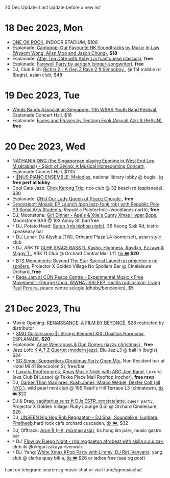 20 Dec Update: Last Update before a new list

# 18 Dec 2023, Mon
- [ONE OK ROCK](https://ticketmaster.sg/activity/detail/23_oneokrock), INDOOR STADIUM, $108
- Esplanade: [Cantopop: Our Favourite HK Soundtracks by Music In Law (Wysom Wong, Allan Moo and Jason Chung)](https://esplanade.com/whats-on/festivals-and-series/series/coffee-morning-and-afternoon-tea/our-favourite-hk-soundtracks-by-music-in-law), **$18**
- Esplanade: [After Tea Date with Abby Lai (cantonese classics)](https://esplanade.com/whats-on/festivals-and-series/series/coffee-morning-and-afternoon-tea/after-tea-date-with-abby-lai), **free**
- Esplanade: [Farewell Party by aeriqah (singer-songwriter)](https://esplanade.com/whats-on/festivals-and-series/free-programmes/2023/come-together/farewell-party), **free**
- DJ, Club Rich: [Richin 2 - A Gen Z Rave 2 ft Simonboy ](https://instagram.com/p/C0eVdPQym0h/),  @ 114 middle rd (bugis), asian club, $48

# 19 Dec 2023, Tue
- [Winds Bands Association Singapore: 11th WBAS Youth Band Festival](https://sistic.com.sg/events/wbas1223), Esplanade Concert Hall, $18
- Esplanade: [Faces and Phases by Tentang Esok (Aisyah Aziz & RHAUN)](https://esplanade.com/whats-on/festivals-and-series/free-programmes/2023/come-together/faces-and-phases), **free**

# 20 Dec 2023, Wed
- [NATHANIA ONG (the Singaporean playing Eponine in West End Les Misérables) - Spirit of Giving: A Musical Homecoming Concert](https://sistic.com.sg/events/giving1223), Esplanade Concert Hall, $110\
- `*` [🎹NUS PIANO ENSEMBLE: Melodias](https://www.eventbrite.sg/e/773460470087), national library lobby @ bugis , [ig](https://www.instagram.com/p/C01Ea-ixA0a/) **free perf at lobby**
- Cool Cats Jazz: [Chok Kerong Trio](https://feverup.com/m/129097), nco club @ 32 beach rd (esplanade), $30
- Esplanade: [CHIJ Our Lady Queen of Peace Chorale ](https://esplanade.com/whats-on/festivals-and-series/free-programmes/2023/come-together/chij-our-lady-queen-of-peace-chorale), **free**
- [Groovaloof: Mosaic EP Launch (pop jazz-funk rnb) with Republic Poly Y3 Sonic Arts Students](https://instagram.com/p/C0jRQI6Bd9e/), Republic Polytechnic (woodlands north),  **free**
- DJ, Moonstone: [Girl Dinner - Ape's & Xtie's  Cunty Xmas Hyper Bops](https://instagram.com/p/C0gwV1OSUzz/), Moonstone BAR @ 103 Amoy St, bar/free
- `*` DJ, Potato Head: [Suren (rnb hiphop night)](https://www.instagram.com/p/C0OaDy7Sh9J/), 36 Keong Saik Rd, bistro speakeasy bar
-  `*` DJ, Lunar: [DJ Alyshia (TW)](https://www.instagram.com/p/C0-9t2aS1ZX/), Orhcard Plaza L4 (somerset), asian style club
-  `*` DJ, ARK 11: [GLHF SPACE BASS  ft. Kasho, Highness, Raydxn, Ez.rawr & Miggy T.](https://www.instagram.com/p/C0_IYBFyHa6/), ARK 11 Club @ Orchard Central Mall L11. [tix 🎟](https://glhfspacebass.peatix.com) **$20**
- `*` [BTS Monuments: Beyond The Star Special Launch at projector x no spoilers](https://www.eventbrite.sg/e/774202449367), Projector X Golden Village No Spoilers Bar @ Cineleisure Orchard, **free**
- `*` [Raga Jam at CŪN Peace Centre - Experimental Music x Free Movement - George Chua, WWHATISSLEEP, rudi0s rudi osman, Irving Paul Pereira](https://www.instagram.com/p/CzolBS0SZO4/), peace centre selegie (dhoby/bencoolen), $5


# 21 Dec 2023, Thu
- Movie Opening: [RENAISSANCE: A FILM BY BEYONCÉ](https://theprojector.sg/films-and-events/renaissance/), $28 restricted by distributor
- `*` [SMU Guitarissimo 🎸: Strings Blended XIX: Dualitas Harmonia](https://www.instagram.com/p/C00wJdJRjdj/), ESPLANADE, **$20**
- Esplanade: [Anne Weerapass & Don Gomes (jazzy christmas) ](https://esplanade.com/whats-on/festivals-and-series/free-programmes/2023/come-together/anne-weerapass-and-don-gomes), **free**
- Jazz Loft: [K.A.T.Z Quartet (modern jazz)](https://eventbrite.sg/e/765546970597), Blu Jaz L3 @ bali ln (bugis), $24
- `*` [SG Singer Songwriters Christmas Party Open Mic](https://peatix.com/event/3790856), Non Resident bar at Hotel Mi 41 Bencoolen St, free/bar
- `*` [Luxuria Rooftop pres. Xmas Music Night with ABC Jam Band](https://www.instagram.com/p/C0_OJpgyifE/), Luxuria (aka Club Di Lusso) @ Tekka Place Mall Rooftop (rochor), **free rsvp**
- DJ, [Darker Than Wax pres. Kush Jones, Marco Weibel, Dexter Colt (all NYC )](https://www.instagram.com/p/C0jSmFVSQmW/), wild pearl mini club @ 195 Pearl's Hill Terrace L3 (chinatown), [tix 🎟](https://eventbrite.sg/e/773581201197) $22
- DJ & Drag, [sagittarius sunz ft DJs ESTR, prostatelatte](https://sagsunz.peatix.com/), `queer party`, Projector X Golden Village: Ruby Lounge (L6) @ Orchard Cineleisure, $26
- DJ, [UNSEEN Hip Hop Rnb Reggaeton - DJ Shai, Soundalike, Luqhere, Piratheeb](https://instagram.com/p/C0OweZDxPI4/),hard rock cafe orchard cuscaden, [tix 🎟](https://eventbrite.com/e/763850516457), $32
- DJ, Offtrack: [Arun R (HK, mixmag asia)](https://instagram.com/p/Cz5buRmSfd9/), bs hong lim park, music gastro bar
- `*` DJ, [Flow by Fuego Night - rnb reggaeton afrobeat with skilla s.o.s zax](https://flow21dec.peatix.com/), club iki @ ikigai izakaya riverwalk
- `*` DJ, Yang: [White Xmas KPop Party with Limmy, DJ Riri, Vanvanz](https://www.instagram.com/p/C03xHLlyr5T/), yang club @ clarke quay blk a, [tix 🎟](https://app.ticket-crowdserve.com/events/asian-szn-20-white-xmas-kpop-party-clq6c5yo70052pu01d7rqvh5b) $26 or ladies free (see og post)

I am on telegram: search sg music chat or visit t.me/sgmusicchat
